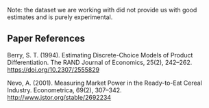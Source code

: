 Note: the dataset we are working with did not provide us with good estimates and is purely experimental.

Paper References
--------------------------
Berry, S. T. (1994). Estimating Discrete-Choice Models of Product Differentiation. The RAND Journal of Economics, 25(2), 242–262. https://doi.org/10.2307/2555829

Nevo, A. (2001). Measuring Market Power in the Ready-to-Eat Cereal Industry. Econometrica, 69(2), 307–342. http://www.jstor.org/stable/2692234

